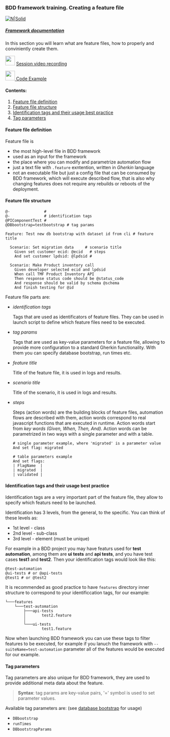 ### BDD framework training. Creating a feature file

[![N|Solid](https://images.ctfassets.net/fikanzmkdlqn/5NoHRB1q6lrNzSSpekhrG5/cf22f3d7d9e82aed5e79659800458b57/TELUS_TAGLINE_HORIZONTAL_EN.svg)](https://www.telus.com/en/)

##### [Framework documentation](https://github.com/telus/telus-bdd-docs)

In this section you will learn what are feature files, how to properly and conviniently create them.

<img src="https://cdn4.iconfinder.com/data/icons/48-bubbles/48/23.Videos-512.png" width="30px" margin-top="15px"/> [Session video recording](https://drive.google.com/file/d/1ujwozeWbl2zQIxD_EoMd4d_7aSp9KU1S/view?usp=sharing)

[<img src="https://cdn-icons-png.flaticon.com/512/25/25231.png" width="30px"> Code Example](https://github.com/telus/bdd-demo/blob/master/bdd/features/productInventory.feature)

#### Contents:

1. [Feature file definition](#feature-file-definition)
2. [Feature file structure](#feature-file-structure)
3. [Identification tags and their usage best practice](#identification-tags-and-their-usage-best-practice)
4. [Tag parameters](#tag-parameters)

#### **Feature file definition**

Feature file is 
- the most high-level file in BDD framework
- used as an input for the framework
- the place where you can modify and parametrize automation flow
- just a text file with `.feature` exntention, written in *Gherkin* language
- not an executable file but just a config file that can be consumed by BDD framework, which will execute described flow, that is also why changing features does not require any rebuilds or reboots of the deployment.

#### **Feature file structure**

```gherkin
@-               #
@-               # identification tags
@PIComponentTest #
@DBbootstrap=testbootstrap # tag params

Feature: Test new db bootstrap with dataset id from cli # feature title

  Scenario: Set migration data     # scenario title
    Given set customer ecid: @ecid   # steps
    And set customer lpdsid: @lpdsid #

  Scenario: Make Product inventory call
    Given developer selected ecid and lpdsid
    When call TMF Product Inventory API
    Then response status code should be @status_code
    And response should be valid by schema @schema
    And finish testing for @id
```

Feature file parts are: 
- *identification tags* 

    Tags that are used as identificators of feature files. They can be used in launch script to define which feature files need to be executed.
- *tag params*  

    Tags that are used as key-value parameters for a feature file, allowing to provide more configuration to a standard Gherkin functionality. With them you can specify database bootstrap, run times etc.

- *feature title*
    
    Title of the feature file, it is used in logs and results.
- *scenario title*

    Title of the scenario, it is used in logs and results.
- *steps*

    Steps (action words) are the building blocks of feature files, automation flows are described with them, action words correspond to real javascript functions that are executed in runtime.
    Action words start from *key words (Given, When, Then, And)*.
    Action words can be parametrized in two ways with a single parameter and with a table.

    ```gherkin
    # single parameter example, where 'migrated' is a parameter value
    And set flag: migrated
    ```
    ```gherkin
    # table parameters example
    And set flags:
    | FlagName  |
    | migrated  |
    | validated |
    ```

#### **Identification tags and their usage best practice**

Identification tags are a very important part of the feature file, they allow to specify which featurs need to be launched.

Identification has 3 levels, from the general, to the specific. You can think of these levels as:
- 1st level - class 
- 2nd level - sub-class
- 3rd level - element (must be unique)

For example in a BDD project you may have featurs used for **test automation**, among them are **ui tests** and **api tests**, and you have test cases **test1** and **test2**. Then your identification tags would look like this:
```gherkin
@test-automation
@ui-tests # or @api-tests
@test1 # or @test2
```
It is recommended as good practice to have `features` directory inner structure to correspond to your identificcation tags, for our example:
```
└───features
    └───test-automation
        ├───api-tests
        │       test2.feature
        │
        └───ui-tests
                test1.feature
```

Now when launching BDD framework you can use these tags to filter features to be executed, for example if you lanuch the framework with `--suiteName=test-automation` parameter all of the features would be executed for our example. 

#### **Tag parameters**

Tag parameters are also unique for BDD framework, they are used to provide additional meta data about the feature.
> **Syntax**: tag params are key-value pairs, '=' symbol is used to set parameter values.

Available tag parameters are: (see [database bootstrap](/database-bootstrap.md) for usage)
- `DBbootstrap` 
- `runTimes`
- `DBbootstrapParams`